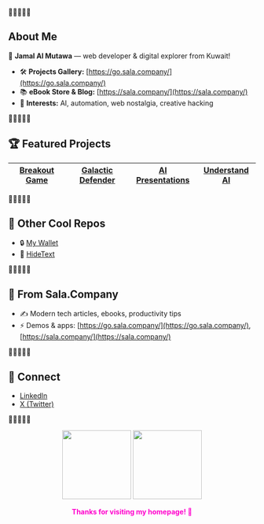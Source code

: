 

🚀🚀🚀🚀🚀

## About Me

🌟 **Jamal Al Mutawa** — web developer & digital explorer from Kuwait!

- 🛠️ **Projects Gallery:** [https://go.sala.company/](https://go.sala.company/)
- 📚 **eBook Store & Blog:** [https://sala.company/](https://sala.company/)
- 🤖 **Interests:** AI, automation, web nostalgia, creative hacking

🚀🚀🚀🚀🚀

## 🏆 Featured Projects

| [Breakout Game](https://breakout.sala.company) | [Galactic Defender](https://galacticdefender.sala.company) | [AI Presentations](https://webai.sala.company) | [Understand AI](https://understand.sala.company) |
| --- | --- | --- | --- |

🚀🚀🚀🚀🚀

## 🌟 Other Cool Repos

- 🔒 [My Wallet](https://github.com/jamalxcode/mywallet)
- 🔏 [HideText](https://github.com/jamalxcode/hidetext)

🚀🚀🚀🚀🚀

## 📰 From Sala.Company

- ✍️ Modern tech articles, ebooks, productivity tips
- ⚡ Demos & apps: [https://go.sala.company/](https://go.sala.company/), [https://sala.company/](https://sala.company/)

🚀🚀🚀🚀🚀

## 🤝 Connect

- [LinkedIn](https://www.linkedin.com/in/jamal-al-mutawa/)  
- [X (Twitter)](https://x.com/jamalmutawa)

🚀🚀🚀🚀🚀

<p align="center">
  <img src="https://github-readme-stats.vercel.app/api?username=jamalxcode&show_icons=true&theme=tokyonight" height="140">
  <img src="https://github-readme-streak-stats.herokuapp.com/?user=jamalxcode&theme=tokyonight" height="140"/>
</p>

<p align="center">
  <b style="color:#ff00cc;">Thanks for visiting my homepage! 🌟</b>
</p>
